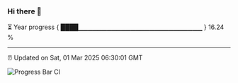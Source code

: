 ### Hi there 👋

⏳ Year progress { ████▁▁▁▁▁▁▁▁▁▁▁▁▁▁▁▁▁▁▁▁▁▁▁▁▁▁ } 16.24 %

---

⏰ Updated on Sat, 01 Mar 2025 06:30:01 GMT

![Progress Bar CI](https://github.com/ZhaoGui/ZhaoGui/workflows/Progress%20Bar%20CI/badge.svg)
